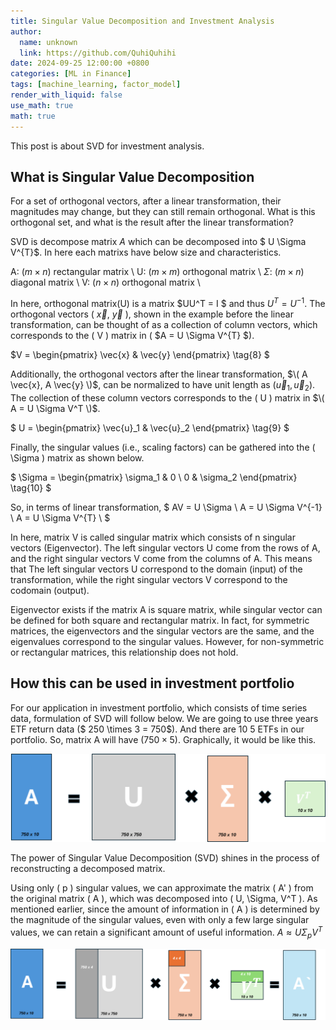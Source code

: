 ```yaml
---
title: Singular Value Decomposition and Investment Analysis
author:
  name: unknown
  link: https://github.com/QuhiQuhihi
date: 2024-09-25 12:00:00 +0800
categories: [ML in Finance]
tags: [machine_learning, factor_model]
render_with_liquid: false
use_math: true
math: true
---
```


This post is about SVD for investment analysis.

## What is Singular Value Decomposition
For a set of orthogonal vectors, after a linear transformation, their magnitudes may change, but they can still remain orthogonal. What is this orthogonal set, and what is the result after the linear transformation? 

SVD is decompose matrix $A$ which can be decomposed into $ U \Sigma V^{T}$. In here each matrixs have below size and characteristics.

A: $(m \times n)$ rectangular matrix \\
U: $(m \times m)$ orthogonal matrix \\
$\Sigma$: $(m \times n)$ diagonal matrix \\
V: $(n \times n)$ orthogonal matrix \\

In here, orthogonal matrix(U) is a matrix $UU^T = I $ and thus $U^T = U^{-1}$. The orthogonal vectors \( $\vec{x}$, $\vec{y}$ \), shown in the example before the linear transformation, can be thought of as a collection of column vectors, which corresponds to the \( V \) matrix in \( $A = U \Sigma V^{T} $\).

$V =
\begin{pmatrix}
\vec{x} & \vec{y}
\end{pmatrix}
\tag{8}
$

Additionally, the orthogonal vectors after the linear transformation, $\( A \vec{x}, A \vec{y} \)$, can be normalized to have unit length as $(\vec{u}_1, \vec{u}_2)$. The collection of these column vectors corresponds to the \( U \) matrix in $\( A = U \Sigma V^T \)$.

$
U =
\begin{pmatrix}
\vec{u}_1 & \vec{u}_2
\end{pmatrix}
\tag{9}
$

Finally, the singular values (i.e., scaling factors) can be gathered into the \( \Sigma \) matrix as shown below.

$
\Sigma =
\begin{pmatrix}
\sigma_1 & 0 \\
0 & \sigma_2
\end{pmatrix}
\tag{10}
$

So, in terms of linear transformation, 
$
    AV = U \Sigma \\
    A = U \Sigma V^{-1} \\
    A = U \Sigma V^{T} \\
$

In here, matrix V is called singular matrix which consists of n singular vectors (Eigenvector). The left singular vectors U come from the rows of A, and the right singular vectors V come from the columns of A. This means that The left singular vectors U correspond to the domain (input) of the transformation, while the right singular vectors V correspond to the codomain (output).

Eigenvector exists if the matrix A is square matrix, while singular vector can be defined for both square and rectangular matrix. In fact, for symmetric matrices, the eigenvectors and the singular vectors are the same, and the eigenvalues correspond to the singular values. However, for non-symmetric or rectangular matrices, this relationship does not hold.


## How this can be used in investment portfolio
For our application in investment portfolio, which consists of time series data, formulation of SVD will follow below. We are going to use three years ETF return data ($ 250 \times 3 = 750$). And there are 10 5 ETFs in our portfolio. So, matrix A will have $(750 \times 5)$. Graphically, it would be like this.

![SVD](/assets/img/post_image/ML/SVD/picture1.png)


The power of Singular Value Decomposition (SVD) shines in the process of reconstructing a decomposed matrix.

Using only \( p \) singular values, we can approximate the matrix \( A' \) from the original matrix \( A \), which was decomposed into \( U, \Sigma, V^T \). As mentioned earlier, since the amount of information in \( A \) is determined by the magnitude of the singular values, even with only a few large singular values, we can retain a significant amount of useful information. $A \approx U \Sigma_p V^T$

![SVD](/assets/img/post_image/ML/SVD/picture2.png)
